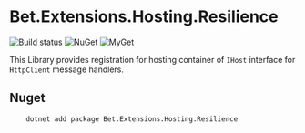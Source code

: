 ﻿# Bet.Extensions.Hosting.Resilience

[![Build status](https://ci.appveyor.com/api/projects/status/tmqs7xbq1aqee3md/branch/master?svg=true)](https://ci.appveyor.com/project/kdcllc/bet-extensions-resilience/branch/master)
[![NuGet](https://img.shields.io/nuget/v/Bet.Extensions.Hosting.Resilience.svg)](https://www.nuget.org/packages?q=Bet.Extensions.Hosting.Resilience)
[![MyGet](https://img.shields.io/myget/kdcllc/v/Bet.Extensions.Hosting.Resilience.svg?label=myget)](https://www.myget.org/F/kdcllc/api/v2)

This Library provides registration for hosting container of `IHost` interface for `HttpClient` message handlers.

## Nuget

```cmd
    dotnet add package Bet.Extensions.Hosting.Resilience
```
